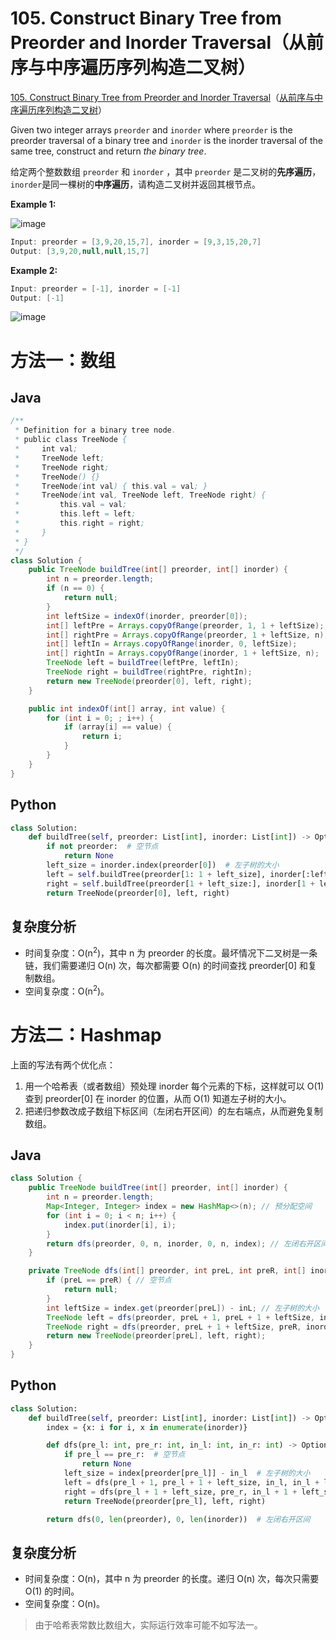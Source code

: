 # 105. Construct Binary Tree from Preorder and Inorder Traversal（从前序与中序遍历序列构造二叉树）

[105. Construct Binary Tree from Preorder and Inorder Traversal](https://leetcode.com/problems/construct-binary-tree-from-preorder-and-inorder-traversal/)（[从前序与中序遍历序列构造二叉树](https://leetcode.cn/problems/construct-binary-tree-from-preorder-and-inorder-traversal/)）

Given two integer arrays `preorder`​ and `inorder`​ where `preorder`​ is the preorder traversal of a binary tree and `inorder`​ is the inorder traversal of the same tree, construct and return *the binary tree*.

给定两个整数数组 `preorder`​ 和 `inorder`​ ，其中 `preorder`​ 是二叉树的**先序遍历**， `inorder`​ 是同一棵树的**中序遍历**，请构造二叉树并返回其根节点。

**Example 1:**

​![image](assets/image-20240802170652-kw7e2w7.png)​

```java
Input: preorder = [3,9,20,15,7], inorder = [9,3,15,20,7]
Output: [3,9,20,null,null,15,7]
```

**Example 2:**

```java
Input: preorder = [-1], inorder = [-1]
Output: [-1]
```

​![image](assets/image-20240802171911-1njjxe2.png)​

# 方法一：数组

## Java

```java
/**
 * Definition for a binary tree node.
 * public class TreeNode {
 *     int val;
 *     TreeNode left;
 *     TreeNode right;
 *     TreeNode() {}
 *     TreeNode(int val) { this.val = val; }
 *     TreeNode(int val, TreeNode left, TreeNode right) {
 *         this.val = val;
 *         this.left = left;
 *         this.right = right;
 *     }
 * }
 */
class Solution {
    public TreeNode buildTree(int[] preorder, int[] inorder) {
        int n = preorder.length;
        if (n == 0) {
            return null;
        }
        int leftSize = indexOf(inorder, preorder[0]);
        int[] leftPre = Arrays.copyOfRange(preorder, 1, 1 + leftSize);
        int[] rightPre = Arrays.copyOfRange(preorder, 1 + leftSize, n);
        int[] leftIn = Arrays.copyOfRange(inorder, 0, leftSize);
        int[] rightIn = Arrays.copyOfRange(inorder, 1 + leftSize, n);
        TreeNode left = buildTree(leftPre, leftIn);
        TreeNode right = buildTree(rightPre, rightIn);
        return new TreeNode(preorder[0], left, right);
    }

    public int indexOf(int[] array, int value) {
        for (int i = 0; ; i++) {
            if (array[i] == value) {
                return i;
            }
        }
    }
}
```

## Python

```python
class Solution:
    def buildTree(self, preorder: List[int], inorder: List[int]) -> Optional[TreeNode]:
        if not preorder:  # 空节点
            return None
        left_size = inorder.index(preorder[0])  # 左子树的大小
        left = self.buildTree(preorder[1: 1 + left_size], inorder[:left_size])
        right = self.buildTree(preorder[1 + left_size:], inorder[1 + left_size:])
        return TreeNode(preorder[0], left, right)
```

## 复杂度分析

* 时间复杂度：O(n<sup>2</sup>)，其中 n 为 preorder 的长度。最坏情况下二叉树是一条链，我们需要递归 O(n) 次，每次都需要 O(n) 的时间查找 preorder[0] 和复制数组。
* 空间复杂度：O(n<sup>2</sup>)。

# 方法二：Hashmap

上面的写法有两个优化点：

1. 用一个哈希表（或者数组）预处理 inorder 每个元素的下标，这样就可以 O(1) 查到 preorder[0] 在 inorder 的位置，从而 O(1) 知道左子树的大小。
2. 把递归参数改成子数组下标区间（左闭右开区间）的左右端点，从而避免复制数组。

## Java

```java
class Solution {
    public TreeNode buildTree(int[] preorder, int[] inorder) {
        int n = preorder.length;
        Map<Integer, Integer> index = new HashMap<>(n); // 预分配空间
        for (int i = 0; i < n; i++) {
            index.put(inorder[i], i);
        }
        return dfs(preorder, 0, n, inorder, 0, n, index); // 左闭右开区间
    }

    private TreeNode dfs(int[] preorder, int preL, int preR, int[] inorder, int inL, int inR, Map<Integer, Integer> index) {
        if (preL == preR) { // 空节点
            return null;
        }
        int leftSize = index.get(preorder[preL]) - inL; // 左子树的大小
        TreeNode left = dfs(preorder, preL + 1, preL + 1 + leftSize, inorder, inL, inL + leftSize, index);
        TreeNode right = dfs(preorder, preL + 1 + leftSize, preR, inorder, inL + 1 + leftSize, inR, index);
        return new TreeNode(preorder[preL], left, right);
    }
}
```

## Python

```python
class Solution:
    def buildTree(self, preorder: List[int], inorder: List[int]) -> Optional[TreeNode]:
        index = {x: i for i, x in enumerate(inorder)}

        def dfs(pre_l: int, pre_r: int, in_l: int, in_r: int) -> Optional[TreeNode]:
            if pre_l == pre_r:  # 空节点
                return None
            left_size = index[preorder[pre_l]] - in_l  # 左子树的大小
            left = dfs(pre_l + 1, pre_l + 1 + left_size, in_l, in_l + left_size)
            right = dfs(pre_l + 1 + left_size, pre_r, in_l + 1 + left_size, in_r)
            return TreeNode(preorder[pre_l], left, right)

        return dfs(0, len(preorder), 0, len(inorder))  # 左闭右开区间
```

## 复杂度分析

* 时间复​杂度：O(n)，其中 n 为 preorder 的长度。递归 O(n) 次，每次只需要 O(1) 的时间。
* 空间复杂度：O(n)。

> 由于哈希表常数比数组大，实际运行效率可能不如写法一。

‍
